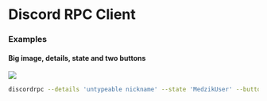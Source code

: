 # Discord RPC Client

### Examples


#### Big image, details, state and two buttons

![](https://i.imgur.com/tRbcy40.png)

```bash
discordrpc --details 'untypeable nickname' --state 'MedzikUser' --button-1-text 'Discord RPC written in Rust' --button-1-url 'https://github.com/MedzikUser/discord-rpc' --button-2-text 'GitHub' --button-2-url 'https://github.com/MedzikUser' --large-image medzik --large-image-text medzik
```